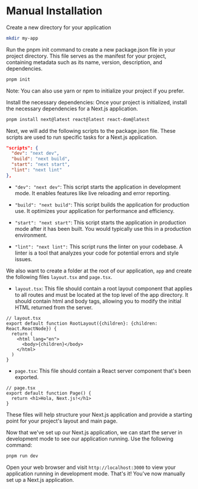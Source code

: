 # Manual Installation

Create a new directory for your application

```bash
mkdir my-app
```

Run the pnpm init command to create a new package.json file in your project directory. This file serves as the manifest for your project, containing metadata such as its name, version, description, and dependencies.

```bash
pnpm init
```

Note: You can also use yarn or npm to initialize your project if you prefer.

Install the necessary dependencies: Once your project is initialized, install the necessary dependencies for a Next.js application.

```bash
pnpm install next@latest react@latest react-dom@latest
```

Next, we will add the following scripts to the package.json file. These scripts are used to run specific tasks for a Next.js application.

```json
"scripts": {
  "dev": "next dev",
  "build": "next build",
  "start": "next start",
  "lint": "next lint"
},
```

- `"dev": "next dev"`: This script starts the application in development mode. It enables features like live reloading and error reporting.

- `"build": "next build"`: This script builds the application for production use. It optimizes your application for performance and efficiency.

- `"start": "next start"`: This script starts the application in production mode after it has been built. You would typically use this in a production environment.

- `"lint": "next lint":` This script runs the linter on your codebase. A linter is a tool that analyzes your code for potential errors and style issues.

We also want to create a folder at the root of our application, `app` and create the following files `layout.tsx` and `page.tsx`.

- `layout.tsx`: This file should contain a root layout component that applies to all routes and must be located at the top level of the app directory. It should contain html and body tags, allowing you to modify the initial HTML returned from the server.

```tsx
// layout.tsx
export default function RootLayout({children}: {children: React.ReactNode}) {
  return (
    <html lang="en">
      <body>{children}</body>
    </html>
  )
}
```

- `page.tsx`: This file should contain a React server component that's been exported.

```tsx
// page.tsx
export default function Page() {
  return <h1>Hola, Next.js!</h1>
}
```

These files will help structure your Next.js application and provide a starting point for your project's layout and main page.

Now that we've set up our Next.js application, we can start the server in development mode to see our application running. Use the following command:

```bash
pnpm run dev
```

Open your web browser and visit `http://localhost:3000` to view your application running in development mode. That's it! You've now manually set up a Next.js application.
